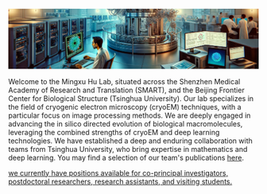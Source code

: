![banner](./banner.png)

Welcome to the Mingxu Hu Lab, situated across the Shenzhen Medical Academy of Research and Translation (SMART), and the Beijing Frontier Center for Biological Structure (Tsinghua University). Our lab specializes in the field of cryogenic electron microscopy (cryoEM) techniques, with a particular focus on image processing methods. We are deeply engaged in advancing the in silico directed evolution of biological macromolecules, leveraging the combined strengths of cryoEM and deep learning technologies. We have established a deep and enduring collaboration with teams from Tsinghua University, who bring expertise in mathematics and deep learning. You may find a selection of our team's publications [here](Publication.md).

[we currently have positions available for co-principal investigators, postdoctoral researchers, research assistants, and visiting students.](http://smart.org.cn/recruit/research-team/content/post_1119918.html) 

<!--
**mxhulab/mxhulab** is a ✨ _special_ ✨ repository because its `README.md` (this file) appears on your GitHub profile.

Here are some ideas to get you started:

- 🔭 I’m currently working on ...
- 🌱 I’m currently learning ...
- 👯 I’m looking to collaborate on ...
- 🤔 I’m looking for help with ...
- 💬 Ask me about ...
- 📫 How to reach me: ...
- 😄 Pronouns: ...
- ⚡ Fun fact: ...
-->

